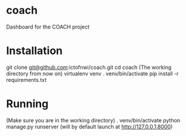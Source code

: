 coach
=====

Dashboard for the COACH project

Installation
============
git clone git@github.com:ictofnwi/coach.git
cd coach (The working directory from now on)
virtualenv venv
. venv/bin/activate
pip install -r requirements.txt

Running
=======
(Make sure you are in the working directory)
. venv/bin/activate
python manage.py runserver (will by default launch at http://127.0.0.1:8000)
